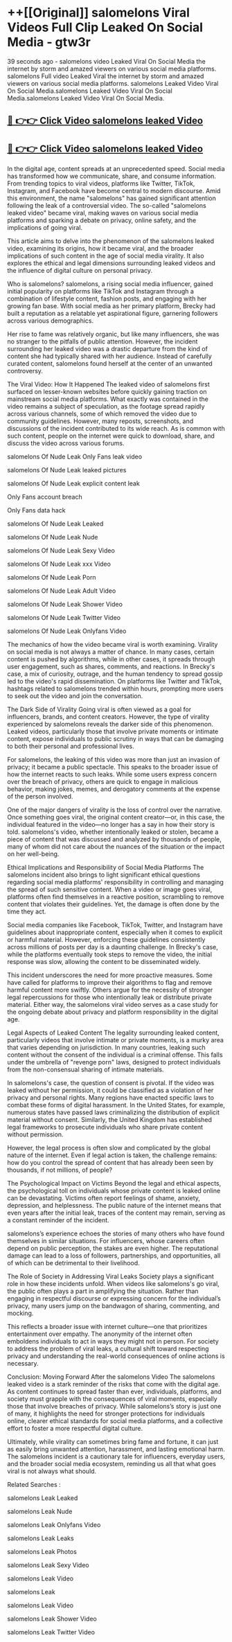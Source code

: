 # ++[[Original]] salomelons Viral Videos Full Clip Leaked On Social Media - gtw3r<br>

39 seconds ago - salomelons video Leaked Viral On Social Media the internet by storm and amazed viewers on various social media platforms.
salomelons Full video Leaked Viral the internet by storm and amazed viewers on various social media platforms. salomelons Leaked Video Viral On Social Media.salomelons Leaked Video Viral On Social Media.salomelons Leaked Video Viral On Social Media.<br>


## [🔴 👉👉 Click Video salomelons leaked Video ](https://onlyclips.site?title=salomelons&ref=git)

## [🔴 👉👉 Click Video salomelons leaked Video ](https://onlyclips.site?title=salomelons&ref=git)

In the digital age, content spreads at an unprecedented speed. Social media has transformed how we communicate, share, and consume information. From trending topics to viral videos, platforms like Twitter, TikTok, Instagram, and Facebook have become central to modern discourse. Amid this environment, the name "salomelons" has gained significant attention following the leak of a controversial video. The so-called "salomelons leaked video" became viral, making waves on various social media platforms and sparking a debate on privacy, online safety, and the implications of going viral.

This article aims to delve into the phenomenon of the salomelons leaked video, examining its origins, how it became viral, and the broader implications of such content in the age of social media virality. It also explores the ethical and legal dimensions surrounding leaked videos and the influence of digital culture on personal privacy.

Who is salomelons?
salomelons, a rising social media influencer, gained initial popularity on platforms like TikTok and Instagram through a combination of lifestyle content, fashion posts, and engaging with her growing fan base. With social media as her primary platform, Brecky had built a reputation as a relatable yet aspirational figure, garnering followers across various demographics.

Her rise to fame was relatively organic, but like many influencers, she was no stranger to the pitfalls of public attention. However, the incident surrounding her leaked video was a drastic departure from the kind of content she had typically shared with her audience. Instead of carefully curated content, salomelons found herself at the center of an unwanted controversy.

The Viral Video: How It Happened
The leaked video of salomelons first surfaced on lesser-known websites before quickly gaining traction on mainstream social media platforms. What exactly was contained in the video remains a subject of speculation, as the footage spread rapidly across various channels, some of which removed the video due to community guidelines. However, many reposts, screenshots, and discussions of the incident contributed to its wide reach. As is common with such content, people on the internet were quick to download, share, and discuss the video across various forums.

salomelons Of Nude Leak Only Fans leak video

salomelons Of Nude Leak leaked pictures

salomelons Of Nude Leak explicit content leak

Only Fans account breach

Only Fans data hack

salomelons Of Nude Leak Leaked

salomelons Of Nude Leak Nude

salomelons Of Nude Leak Sexy Video

salomelons Of Nude Leak xxx Video

salomelons Of Nude Leak Porn

salomelons Of Nude Leak Adult Video

salomelons Of Nude Leak Shower Video

salomelons Of Nude Leak Twitter Video

salomelons Of Nude Leak Onlyfans Video

The mechanics of how the video became viral is worth examining. Virality on social media is not always a matter of chance. In many cases, certain content is pushed by algorithms, while in other cases, it spreads through user engagement, such as shares, comments, and reactions. In Brecky's case, a mix of curiosity, outrage, and the human tendency to spread gossip led to the video's rapid dissemination. On platforms like Twitter and TikTok, hashtags related to salomelons trended within hours, prompting more users to seek out the video and join the conversation.

The Dark Side of Virality
Going viral is often viewed as a goal for influencers, brands, and content creators. However, the type of virality experienced by salomelons reveals the darker side of this phenomenon. Leaked videos, particularly those that involve private moments or intimate content, expose individuals to public scrutiny in ways that can be damaging to both their personal and professional lives.

For salomelons, the leaking of this video was more than just an invasion of privacy; it became a public spectacle. This speaks to the broader issue of how the internet reacts to such leaks. While some users express concern over the breach of privacy, others are quick to engage in malicious behavior, making jokes, memes, and derogatory comments at the expense of the person involved.

One of the major dangers of virality is the loss of control over the narrative. Once something goes viral, the original content creator—or, in this case, the individual featured in the video—no longer has a say in how their story is told. salomelons's video, whether intentionally leaked or stolen, became a piece of content that was discussed and analyzed by thousands of people, many of whom did not care about the nuances of the situation or the impact on her well-being.

Ethical Implications and Responsibility of Social Media Platforms
The salomelons incident also brings to light significant ethical questions regarding social media platforms' responsibility in controlling and managing the spread of such sensitive content. When a video or image goes viral, platforms often find themselves in a reactive position, scrambling to remove content that violates their guidelines. Yet, the damage is often done by the time they act.

Social media companies like Facebook, TikTok, Twitter, and Instagram have guidelines about inappropriate content, especially when it comes to explicit or harmful material. However, enforcing these guidelines consistently across millions of posts per day is a daunting challenge. In Brecky's case, while the platforms eventually took steps to remove the video, the initial response was slow, allowing the content to be disseminated widely.

This incident underscores the need for more proactive measures. Some have called for platforms to improve their algorithms to flag and remove harmful content more swiftly. Others argue for the necessity of stronger legal repercussions for those who intentionally leak or distribute private material. Either way, the salomelons viral video serves as a case study for the ongoing debate about privacy and platform responsibility in the digital age.

Legal Aspects of Leaked Content
The legality surrounding leaked content, particularly videos that involve intimate or private moments, is a murky area that varies depending on jurisdiction. In many countries, leaking such content without the consent of the individual is a criminal offense. This falls under the umbrella of "revenge porn" laws, designed to protect individuals from the non-consensual sharing of intimate materials.

In salomelons's case, the question of consent is pivotal. If the video was leaked without her permission, it could be classified as a violation of her privacy and personal rights. Many regions have enacted specific laws to combat these forms of digital harassment. In the United States, for example, numerous states have passed laws criminalizing the distribution of explicit material without consent. Similarly, the United Kingdom has established legal frameworks to prosecute individuals who share private content without permission.

However, the legal process is often slow and complicated by the global nature of the internet. Even if legal action is taken, the challenge remains: how do you control the spread of content that has already been seen by thousands, if not millions, of people?

The Psychological Impact on Victims
Beyond the legal and ethical aspects, the psychological toll on individuals whose private content is leaked online can be devastating. Victims often report feelings of shame, anxiety, depression, and helplessness. The public nature of the internet means that even years after the initial leak, traces of the content may remain, serving as a constant reminder of the incident.

salomelons’s experience echoes the stories of many others who have found themselves in similar situations. For influencers, whose careers often depend on public perception, the stakes are even higher. The reputational damage can lead to a loss of followers, partnerships, and opportunities, all of which can be detrimental to their livelihood.

The Role of Society in Addressing Viral Leaks
Society plays a significant role in how these incidents unfold. When videos like salomelons's go viral, the public often plays a part in amplifying the situation. Rather than engaging in respectful discourse or expressing concern for the individual’s privacy, many users jump on the bandwagon of sharing, commenting, and mocking.

This reflects a broader issue with internet culture—one that prioritizes entertainment over empathy. The anonymity of the internet often emboldens individuals to act in ways they might not in person. For society to address the problem of viral leaks, a cultural shift toward respecting privacy and understanding the real-world consequences of online actions is necessary.

Conclusion: Moving Forward After the salomelons Video
The salomelons leaked video is a stark reminder of the risks that come with the digital age. As content continues to spread faster than ever, individuals, platforms, and society must grapple with the consequences of viral moments, especially those that involve breaches of privacy. While salomelons’s story is just one of many, it highlights the need for stronger protections for individuals online, clearer ethical standards for social media platforms, and a collective effort to foster a more respectful digital culture.

Ultimately, while virality can sometimes bring fame and fortune, it can just as easily bring unwanted attention, harassment, and lasting emotional harm. The salomelons incident is a cautionary tale for influencers, everyday users, and the broader social media ecosystem, reminding us all that what goes viral is not always what should.

Related Searches :

salomelons Leak Leaked

salomelons Leak Nude

salomelons Leak Onlyfans Video

salomelons Leak Leaks

salomelons Leak Photos

salomelons Leak Sexy Video

salomelons Leak Video

salomelons Leak

salomelons Leak Video

salomelons Leak Shower Video

salomelons Leak Twitter Video

